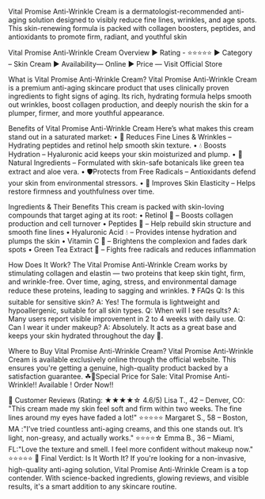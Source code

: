 Vital Promise Anti-Wrinkle Cream is a dermatologist-recommended anti-aging solution designed to visibly reduce fine lines, wrinkles, and age spots. This skin-renewing formula is packed with collagen boosters, peptides, and antioxidants to promote firm, radiant, and youthful skin

Vital Promise Anti-Wrinkle Cream Overview
► Rating - ⭐⭐⭐⭐⭐
► Category – Skin Cream
► Availability— Online
► Price — Visit Official Store

What is Vital Promise Anti-Wrinkle Cream?
Vital Promise Anti-Wrinkle Cream is a premium anti-aging skincare product that uses clinically proven ingredients to fight signs of aging. Its rich, hydrating formula helps smooth out wrinkles, boost collagen production, and deeply nourish the skin for a plumper, firmer, and more youthful appearance.

Benefits of Vital Promise Anti-Wrinkle Cream
Here’s what makes this cream stand out in a saturated market:
•	🧴 Reduces Fine Lines & Wrinkles – Hydrating peptides and retinol help smooth skin texture.
•	💧 Boosts Hydration – Hyaluronic acid keeps your skin moisturized and plump.
•	🌿 Natural Ingredients – Formulated with skin-safe botanicals like green tea extract and aloe vera.
•	🛡Protects from Free Radicals – Antioxidants defend your skin from environmental stressors.
•	🌈 Improves Skin Elasticity – Helps restore firmness and youthfulness over time.

Ingredients & Their Benefits
This cream is packed with skin-loving compounds that target aging at its root:
•	Retinol 🧬 – Boosts collagen production and cell turnover
•	Peptides 💪 – Help rebuild skin structure and smooth fine lines
•	Hyaluronic Acid 💧 – Provides intense hydration and plumps the skin
•	Vitamin C 🍊 – Brightens the complexion and fades dark spots
•	Green Tea Extract 🍃 – Fights free radicals and reduces inflammation


How Does It Work?
The Vital Promise Anti-Wrinkle Cream works by stimulating collagen and elastin — two proteins that keep skin tight, firm, and wrinkle-free. Over time, aging, stress, and environmental damage reduce these proteins, leading to sagging and wrinkles.
❓ FAQs
Q: Is this suitable for sensitive skin?
A: Yes! The formula is lightweight and hypoallergenic, suitable for all skin types.
Q: When will I see results?
A: Many users report visible improvement in 2 to 4 weeks with daily use.
Q: Can I wear it under makeup?
A: Absolutely. It acts as a great base and keeps your skin hydrated throughout the day 💄.

Where to Buy Vital Promise Anti-Wrinkle Cream?
Vital Promise Anti-Wrinkle Cream is available exclusively online through the official website. This ensures you're getting a genuine, high-quality product backed by a satisfaction guarantee.
☘📣Special Price for Sale: Vital Promise Anti-Wrinkle!! Available ! Order Now!!

💬 Customer Reviews (Rating: ★★★★☆ 4.6/5)
Lisa T., 42 – Denver, CO: "This cream made my skin feel soft and firm within two weeks. The fine lines around my eyes have faded a lot!" ⭐⭐⭐⭐⭐
Margaret S., 58 – Boston, MA :"I’ve tried countless anti-aging creams, and this one stands out. It’s light, non-greasy, and actually works." ⭐⭐⭐⭐☆
Emma B., 36 – Miami, FL:"Love the texture and smell. I feel more confident without makeup now." ⭐⭐⭐⭐⭐
📌 Final Verdict: Is It Worth It?
If you're looking for a non-invasive, high-quality anti-aging solution, Vital Promise Anti-Wrinkle Cream is a top contender. With science-backed ingredients, glowing reviews, and visible results, it's a smart addition to any skincare routine.

